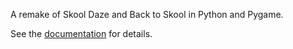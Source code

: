 A remake of Skool Daze and Back to Skool in Python and Pygame.

See the [documentation](http://skoolkid.github.com/pyskool/) for details.
